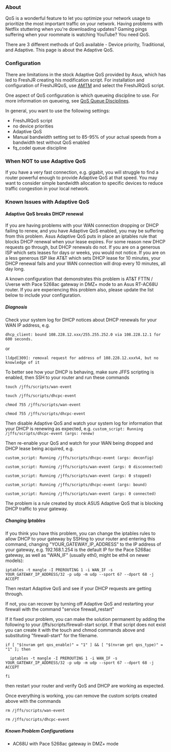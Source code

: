 ### About
QoS is a wonderful feature to let you optimize your network usage to prioritize the most important traffic on your network.  Having problems with Netflix stuttering when you're downloading updates?  Gaming pings suffering when your roommate is watching YouTube?  You need QoS.

There are 3 different methods of QoS available - Device priority, Traditional, and Adaptive.  This page is about the Adaptive QoS.

### Configuration

There are limitations in the stock Adaptive QoS provided by Asus, which has led to FreshJR creating his modification script.  For installation and configuration of FreshJRQoS, use [AMTM](/RMerl/asuswrt-merlin.ng/wiki/AMTM) and select the FreshJRQoS script.

One aspect of QoS configuration is which queueing discipline to use.  For more information on queueing, see [QoS Queue Disciplines](/RMerl/asuswrt-merlin.ng/wiki/QoS-Queue-Disciplines).

In general, you want to use the following settings:
* FreshJRQoS script
* no device priorities
* Adaptive QoS
* Manual bandwidth setting set to 85-95% of your actual speeds from a bandwidth test without QoS enabled
* fq_codel queue discipline

### When NOT to use Adaptive QoS

If you have a very fast connection, e.g. gigabit, you will struggle to find a router powerful enough to provide Adaptive QoS at that speed. You may want to consider simple bandwidth allocation to specific devices to reduce traffic congestion in your local network.

### Known Issues with Adaptive QoS

#### Adaptive QoS breaks DHCP renewal

If you are having problems with your WAN connection dropping or DHCP failing to renew, and you have Adaptive QoS enabled, you may be suffering from this problem.  Asus Adaptive QoS puts in place an iptables rule that blocks DHCP renewal when your lease expires.  For some reason new DHCP requests go through, but DHCP renewals do not.  If you are on a generous ISP which sets leases for days or weeks, you would not notice.  If you are on a less generous ISP like AT&T which sets DHCP lease for 10 minutes, your DHCP renewal fails and your WAN connection will drop every 10 minutes, all day long.

A known configuration that demonstrates this problem is AT&T FTTN / Uverse with Pace 5268ac gateway in DMZ+ mode to an Asus RT-AC68U router.  If you are experiencing this problem also, please update the list below to include your configuration.

##### Diagnosis

Check your system log for DHCP notices about DHCP renewals for your WAN IP address, e.g.

`dhcp_client: bound 108.228.12.xxx/255.255.252.0 via 108.228.12.1 for 600 seconds.`

or

`lldpd[309]: removal request for address of 108.228.12.xxx%4, but no knowledge of it`

To better see how your DHCP is behaving, make sure JFFS scripting is enabled, then SSH to your router and run these commands

`touch /jffs/scripts/wan-event`

`touch /jffs/scripts/dhcpc-event`

`chmod 755 /jffs/scripts/wan-event`

`chmod 755 /jffs/scripts/dhcpc-event`

Then disable Adaptive QoS and watch your system log for information that your DHCP is renewing as expected, e.g.
`custom_script: Running /jffs/scripts/dhcpc-event (args: renew)`

Then re-enable your QoS and watch for your WAN being dropped and DHCP lease being acquired, e.g.

`custom_script: Running /jffs/scripts/dhcpc-event (args: deconfig)`

`custom_script: Running /jffs/scripts/wan-event (args: 0 disconnected)`

`custom_script: Running /jffs/scripts/wan-event (args: 0 stopped)`

`custom_script: Running /jffs/scripts/dhcpc-event (args: bound)`

`custom_script: Running /jffs/scripts/wan-event (args: 0 connected)`

The problem is a rule created by stock ASUS Adaptive QoS that is blocking DHCP traffic to your gateway.

##### Changing Iptables

If you think you have this problem, you can change the iptables rules to allow DHCP to your gateway by SSHing to your router and entering this command, changing "YOUR_GATEWAY_IP_ADDRESS" to the IP address of your gateway, e.g. 192.168.1.254 is the default IP for the Pace 5268ac gateway, as well as "WAN_IF" (usually eth0, might be eth4 on newer models):

`iptables -t mangle -I PREROUTING 1 -i WAN_IF -s YOUR_GATEWAY_IP_ADDRESS/32 -p udp -m udp --sport 67 --dport 68 -j ACCEPT`

Then restart Adaptive QoS and see if your DHCP requests are getting through.

If not, you can recover by turning off Adaptive QoS and restarting your firewall with the command "service firewall_restart"

If it fixed your problem, you can make the solution permanent by adding the following to your /jffs/scripts/firewall-start script.  If that script does not exist you can create it with the touch and chmod commands above and substituting "firewall-start" for the filename.

`if [ "$(nvram get qos_enable)" = "1" ] && [ "$(nvram get qos_type)" = "1" ]; then`

`  iptables -t mangle -I PREROUTING 1 -i WAN_IF -s YOUR_GATEWAY_IP_ADDRESS/32 -p udp -m udp --sport 67 --dport 68 -j ACCEPT`

`fi`

then restart your router and verify QoS and DHCP are working as expected.

Once everything is working, you can remove the custom scripts created above with the commands

`rm /jffs/scripts/wan-event`

`rm /jffs/scripts/dhcpc-event`

##### Known Problem Configurations
* AC68U with Pace 5268ac gateway in DMZ+ mode
